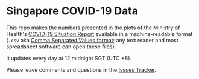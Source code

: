 # Singapore COVID-19 Data
 
This repo makes the numbers presented in the plots of the Ministry of Health's [COVID-19 Situation Report](https://covidsitrep.moh.gov.sg) available in a machine-readable format (`.csv` aka [Comma Separated Values format](https://en.wikipedia.org/wiki/Comma-separated_values); any text reader and most spreadsheet software can open these files).

It updates every day at 12 midnight SGT (UTC +8).

Please leave comments and questions in the [Issues Tracker](https://github.com/josesho/singapore-covid19-data/issues).


